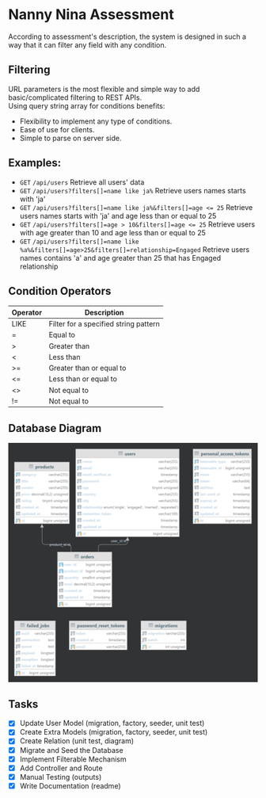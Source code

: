 # Nanny Nina Assessment
According to assessment's description, the system is designed in such a way that it can filter any field with any condition.

## Filtering
URL parameters is the most flexible and simple way to add basic/complicated filtering to REST APIs.\
Using query string array for conditions benefits:
- Flexibility to implement any type of conditions.
- Ease of use for clients.
- Simple to parse on server side.

## Examples:
- `GET` `/api/users` Retrieve all users' data
- `GET` `/api/users?filters[]=name like ja%` Retrieve users names starts with 'ja'
- `GET` `/api/users?filters[]=name like ja%&filters[]=age <= 25` Retrieve users names starts with 'ja' and age less than or equal to 25
- `GET` `/api/users?filters[]=age > 10&filters[]=age <= 25` Retrieve users with age greater than 10 and age less than or equal to 25
- `GET` `/api/users?filters[]=name like %a%&filters[]=age>25&filters[]=relationship=Engaged` Retrieve users names contains 'a' and age greater than 25 that has Engaged relationship

## Condition Operators
| Operator | Description                           |
|----------|---------------------------------------|
| LIKE     | Filter for a specified string pattern |
| =        | Equal to                              |
| >        | Greater than                          |
| <        | Less than                             |
| >=       | Greater than or equal to              |
| <=       | Less than or equal to                 |
| <>       | Not equal to                          |
| !=       | Not equal to                          |

## Database Diagram
![Database Diagram](.resourse/images/nanny_nina_assessment_database_diagram.png)


## Tasks
- [x] Update User Model (migration, factory, seeder, unit test)
- [x] Create Extra Models (migration, factory, seeder, unit test)
- [x] Create Relation (unit test, diagram)
- [x] Migrate and Seed the Database
- [x] Implement Filterable Mechanism
- [x] Add Controller and Route
- [x] Manual Testing (outputs)
- [x] Write Documentation (readme)